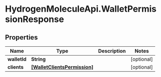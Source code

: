 # HydrogenMoleculeApi.WalletPermissionResponse

## Properties
Name | Type | Description | Notes
------------ | ------------- | ------------- | -------------
**walletId** | **String** |  | [optional] 
**clients** | [**[WalletClientsPermission]**](WalletClientsPermission.md) |  | [optional] 


